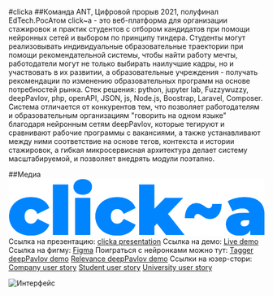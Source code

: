#clicka
##Команда ANT, Цифровой прорыв 2021, полуфинал EdTech.РосАтом
click~a - это веб-платформа для организации стажировок и практик студентов с отбором кандидатов при помощи нейронных сетей и выбором по принципу тиндера. Cтуденты могут реализовывать индивидуальные образовательные траектории при помощи рекомендательной системы, чтобы найти работу мечты, работодатели могут не только выбирать наилучшие кадры, но и участвовать в их развитии, а образовательные учреждения - получать рекомендации по изменению образовательных программ на основе потребностей рынка.
Стек решения: python, jupyter lab, Fuzzywuzzy, deepPavlov, php, openAPI, JSON, js, Node.js, Boostrap, Laravel, Сomposer.
Система отличается от конкурентов тем, что позволяет работодателям и образовательным организациям "говорить на одном языке" благодаря нейронным сетям deepPavlov, которые тегируют и сравнивают рабочие программы с вакансиями, а также устанавливают между ними соответствие на основе тегов, контекста и истории стажировок, а гибкая микросервисная архитектура делает систему масштабируемой, и позволяет внедрять модули поэтапно.

##Медиа
![Логотип](/media/media/click_a.png)
Ссылка на презентацию: [clicka presentation](https://www.canva.com/design/DAEb7LS1iJE/0Ql3fC5ME1n2tAv5n003vw/view?utm_content=DAEb7LS1iJE&utm_campaign=designshare&utm_medium=link&utm_source=sharebutton)
Ссылка на демо: [Live demo](http://aztec.sanchozzz.beget.tech/)
Ссылка на фигму: [Figma](https://www.figma.com/file/MHfSPHxn729qsewzqqUbSo/Clicka)
Поиграться с нейронками можно тут: 
[Tagger deepPavlov demo](http://46.48.14.86:5005/)
[Relevance deepPavlov demo](http://46.48.14.86:6005/)
Ссылки на юзер-стори: 
[Company user story](https://www.youtube.com/watch?v=2OBl1KGzRDc)
[Student user story](https://www.youtube.com/watch?v=upPqSK973Q4)
[University user story](https://www.youtube.com/watch?v=MKlwWejHpmQ)

![Интерфейс](/media/media/interface.gif)

